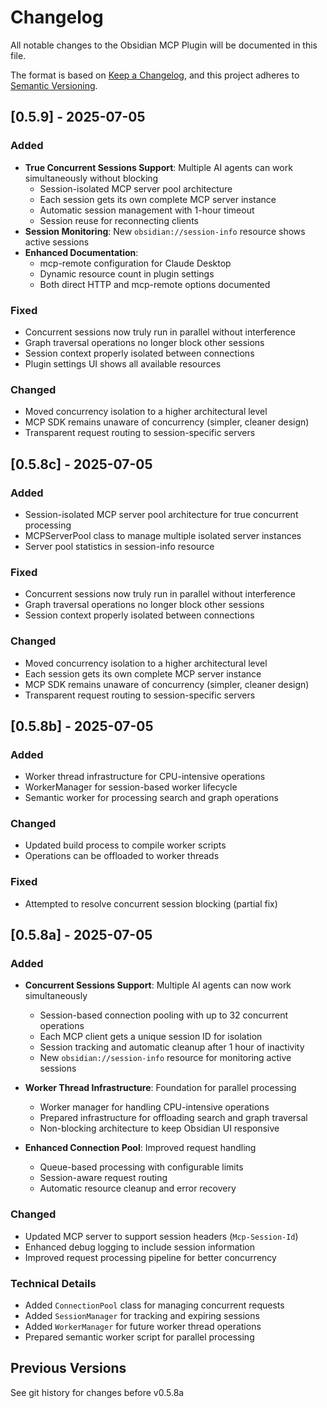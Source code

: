# Changelog

All notable changes to the Obsidian MCP Plugin will be documented in this file.

The format is based on [Keep a Changelog](https://keepachangelog.com/en/1.0.0/),
and this project adheres to [Semantic Versioning](https://semver.org/spec/v2.0.0.html).

## [0.5.9] - 2025-07-05

### Added
- **True Concurrent Sessions Support**: Multiple AI agents can work simultaneously without blocking
  - Session-isolated MCP server pool architecture
  - Each session gets its own complete MCP server instance
  - Automatic session management with 1-hour timeout
  - Session reuse for reconnecting clients
- **Session Monitoring**: New `obsidian://session-info` resource shows active sessions
- **Enhanced Documentation**: 
  - mcp-remote configuration for Claude Desktop
  - Dynamic resource count in plugin settings
  - Both direct HTTP and mcp-remote options documented

### Fixed
- Concurrent sessions now truly run in parallel without interference
- Graph traversal operations no longer block other sessions
- Session context properly isolated between connections
- Plugin settings UI shows all available resources

### Changed
- Moved concurrency isolation to a higher architectural level
- MCP SDK remains unaware of concurrency (simpler, cleaner design)
- Transparent request routing to session-specific servers

## [0.5.8c] - 2025-07-05

### Added
- Session-isolated MCP server pool architecture for true concurrent processing
- MCPServerPool class to manage multiple isolated server instances
- Server pool statistics in session-info resource

### Fixed
- Concurrent sessions now truly run in parallel without interference
- Graph traversal operations no longer block other sessions
- Session context properly isolated between connections

### Changed
- Moved concurrency isolation to a higher architectural level
- Each session gets its own complete MCP server instance
- MCP SDK remains unaware of concurrency (simpler, cleaner design)
- Transparent request routing to session-specific servers

## [0.5.8b] - 2025-07-05

### Added
- Worker thread infrastructure for CPU-intensive operations
- WorkerManager for session-based worker lifecycle
- Semantic worker for processing search and graph operations

### Changed
- Updated build process to compile worker scripts
- Operations can be offloaded to worker threads

### Fixed
- Attempted to resolve concurrent session blocking (partial fix)

## [0.5.8a] - 2025-07-05

### Added
- **Concurrent Sessions Support**: Multiple AI agents can now work simultaneously
  - Session-based connection pooling with up to 32 concurrent operations
  - Each MCP client gets a unique session ID for isolation
  - Session tracking and automatic cleanup after 1 hour of inactivity
  - New `obsidian://session-info` resource for monitoring active sessions
  
- **Worker Thread Infrastructure**: Foundation for parallel processing
  - Worker manager for handling CPU-intensive operations
  - Prepared infrastructure for offloading search and graph traversal
  - Non-blocking architecture to keep Obsidian UI responsive
  
- **Enhanced Connection Pool**: Improved request handling
  - Queue-based processing with configurable limits
  - Session-aware request routing
  - Automatic resource cleanup and error recovery

### Changed
- Updated MCP server to support session headers (`Mcp-Session-Id`)
- Enhanced debug logging to include session information
- Improved request processing pipeline for better concurrency

### Technical Details
- Added `ConnectionPool` class for managing concurrent requests
- Added `SessionManager` for tracking and expiring sessions
- Added `WorkerManager` for future worker thread operations
- Prepared semantic worker script for parallel processing

## Previous Versions

See git history for changes before v0.5.8a